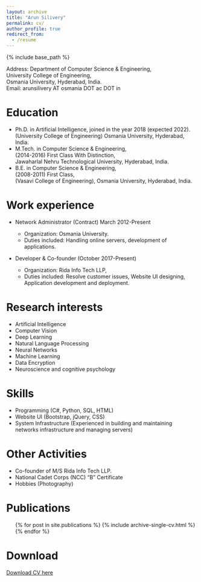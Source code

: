```yaml
---
layout: archive
title: "Arun Silivery"
permalink: cv/
author_profile: true
redirect_from:
  - /resume
---
```


{% include base_path %}

Address: Department of Computer Science & Engineering,<br/>
University College of Engineering, <br/>
Osmania University, Hyderabad, India.<br/>
Email: arunsilivery AT osmania DOT ac DOT in


Education
======
* Ph.D. in Artificial Intelligence, joined in the year 2018 (expected 2022).<br/>
  (University College of Engineering) Osmania University, Hyderabad, India.
* M.Tech. in Computer Science & Engineering, <br/>
  (2014-2016) First Class With Distinction,<br/> 
  Jawaharlal Nehru Technological University, Hyderabad, India.
* B.E. in Computer Science & Engineering, <br/>
  (2008-2011) First Class,<br/>
  (Vasavi College of Engineering), Osmania University, Hyderabad, India.  

Work experience
======
* Network Administrator (Contract) March 2012-Present
  * Organization: Osmania University.
  * Duties included: Handling online servers, development of applications.
  
* Developer & Co-founder (October 2017-Present) 
  * Organization: Rida Info Tech LLP,
  * Duties included: Resolve customer issues, Website UI designing, Application development and deployment.

Research interests
======
  * Artificial Intelligence
  * Computer Vision
  * Deep Learning 
  * Natural Language Processing
  * Neural Networks
  * Machine Learning
  * Data Encryption
  * Neuroscience and cognitive psychology
  
Skills
======
  * Programming (C#, Python, SQL, HTML)
  * Website UI (Bootstrap, jQuery, CSS)
  * System Infrastructure (Experienced in building and maintaining networks infrastructure and managing servers)
   
Other Activities 
======
*	Co-founder of M/S Rida Info Tech LLP.
*	National Cadet Corps (NCC) “B” Certificate
*	Hobbies (Photography)

Publications
======
  <ul>{% for post in site.publications %}
    {% include archive-single-cv.html %}
  {% endfor %}</ul>
  


Download
======
[Download CV here](https://iarunsilivery.github.io/arunsilivery.github.io/files/ArunResume.pdf)


